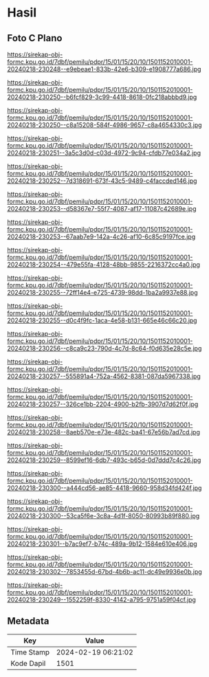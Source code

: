# Hasil

## Foto C Plano

https://sirekap-obj-formc.kpu.go.id/7dbf/pemilu/pdpr/15/01/15/20/10/1501152010001-20240218-230248--e9ebeae1-833b-42e6-b309-e1908777a686.jpg

https://sirekap-obj-formc.kpu.go.id/7dbf/pemilu/pdpr/15/01/15/20/10/1501152010001-20240218-230250--b6fcf829-3c99-4418-8618-0fc218abbbd9.jpg

https://sirekap-obj-formc.kpu.go.id/7dbf/pemilu/pdpr/15/01/15/20/10/1501152010001-20240218-230250--c8a15208-584f-4986-9657-c8a4654330c3.jpg

https://sirekap-obj-formc.kpu.go.id/7dbf/pemilu/pdpr/15/01/15/20/10/1501152010001-20240218-230251--3a5c3d0d-c03d-4972-9c94-cfdb77e034a2.jpg

https://sirekap-obj-formc.kpu.go.id/7dbf/pemilu/pdpr/15/01/15/20/10/1501152010001-20240218-230252--7d318691-673f-43c5-9489-c4faccded146.jpg

https://sirekap-obj-formc.kpu.go.id/7dbf/pemilu/pdpr/15/01/15/20/10/1501152010001-20240218-230253--d58367e7-55f7-4087-af17-11087c42689e.jpg

https://sirekap-obj-formc.kpu.go.id/7dbf/pemilu/pdpr/15/01/15/20/10/1501152010001-20240218-230253--67aab7e9-142a-4c26-af10-6c85c9197fce.jpg

https://sirekap-obj-formc.kpu.go.id/7dbf/pemilu/pdpr/15/01/15/20/10/1501152010001-20240218-230254--479e55fa-4128-48bb-9855-2216372cc4a0.jpg

https://sirekap-obj-formc.kpu.go.id/7dbf/pemilu/pdpr/15/01/15/20/10/1501152010001-20240218-230255--72ff14e4-e725-4739-98dd-1ba2a9937e88.jpg

https://sirekap-obj-formc.kpu.go.id/7dbf/pemilu/pdpr/15/01/15/20/10/1501152010001-20240218-230255--d0c4f9fc-1aca-4e58-b131-665e46c66c20.jpg

https://sirekap-obj-formc.kpu.go.id/7dbf/pemilu/pdpr/15/01/15/20/10/1501152010001-20240218-230256--c8ca9c23-790d-4c7d-8c64-f0d635e28c5e.jpg

https://sirekap-obj-formc.kpu.go.id/7dbf/pemilu/pdpr/15/01/15/20/10/1501152010001-20240218-230257--555891a4-752a-4562-8381-087da5967338.jpg

https://sirekap-obj-formc.kpu.go.id/7dbf/pemilu/pdpr/15/01/15/20/10/1501152010001-20240218-230257--326ce1bb-2204-4900-b2fb-3907d7d62f0f.jpg

https://sirekap-obj-formc.kpu.go.id/7dbf/pemilu/pdpr/15/01/15/20/10/1501152010001-20240218-230258--8aeb570e-e73e-482c-ba41-67e56b7ad7cd.jpg

https://sirekap-obj-formc.kpu.go.id/7dbf/pemilu/pdpr/15/01/15/20/10/1501152010001-20240218-230259--8599ef16-6db7-493c-b65d-0d7ddd7c4c26.jpg

https://sirekap-obj-formc.kpu.go.id/7dbf/pemilu/pdpr/15/01/15/20/10/1501152010001-20240218-230300--a444cd56-ae85-4418-9660-958d34fd424f.jpg

https://sirekap-obj-formc.kpu.go.id/7dbf/pemilu/pdpr/15/01/15/20/10/1501152010001-20240218-230300--53ca5f6e-3c8a-4d1f-8050-80993b89f880.jpg

https://sirekap-obj-formc.kpu.go.id/7dbf/pemilu/pdpr/15/01/15/20/10/1501152010001-20240218-230301--b7ac9ef7-b74c-489a-9b12-1584e610e406.jpg

https://sirekap-obj-formc.kpu.go.id/7dbf/pemilu/pdpr/15/01/15/20/10/1501152010001-20240218-230302--7853455d-67bd-4b6b-ac11-dc49e9936e0b.jpg

https://sirekap-obj-formc.kpu.go.id/7dbf/pemilu/pdpr/15/01/15/20/10/1501152010001-20240218-230249--1552259f-8330-4142-a795-9751a59f04cf.jpg


## Metadata

| Key        | Value               |
| ---------- | ------------------- |
| Time Stamp | 2024-02-19 06:21:02 |
| Kode Dapil | 1501                |




